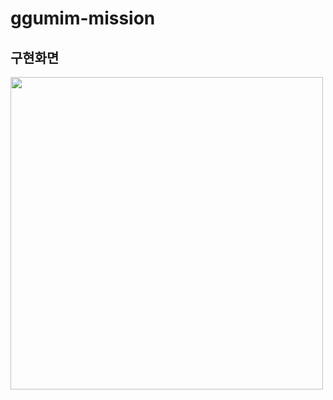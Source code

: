 # ggumim-mission

## 구현화면
<img src="https://user-images.githubusercontent.com/68722179/151812441-e9e8c195-8dc4-4b53-a96b-044349fcbcc0.png" width="500" />
